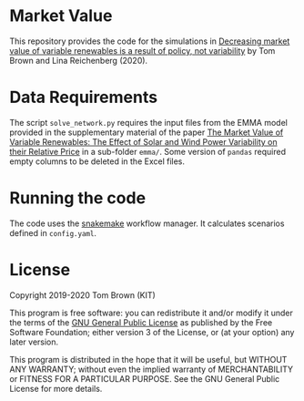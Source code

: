 # Market Value

This repository provides the code for the simulations in [Decreasing
market value of variable renewables is a result of policy, not
variability](https://arxiv.org/abs/2002.05209) by Tom Brown and Lina
Reichenberg (2020).


# Data Requirements

The script `solve_network.py` requires the input files from the EMMA
model provided in the supplementary material of the paper [The Market
Value of Variable Renewables: The Effect of Solar and Wind Power
Variability on their Relative
Price](https://doi.org/10.1016/j.eneco.2013.02.004) in a sub-folder
`emma/`. Some version of `pandas` required empty columns to be deleted
in the Excel files.


# Running the code

The code uses the
[snakemake](https://snakemake.readthedocs.io/en/stable/) workflow
manager. It calculates scenarios defined in `config.yaml`.

# License

Copyright 2019-2020 Tom Brown (KIT)

This program is free software: you can redistribute it and/or modify
it under the terms of the [GNU General Public
License](http://www.gnu.org/licenses/gpl-3.0.en.html) as published by
the Free Software Foundation; either version 3 of the License, or (at
your option) any later version.

This program is distributed in the hope that it will be useful, but
WITHOUT ANY WARRANTY; without even the implied warranty of
MERCHANTABILITY or FITNESS FOR A PARTICULAR PURPOSE. See the GNU
General Public License for more details.
